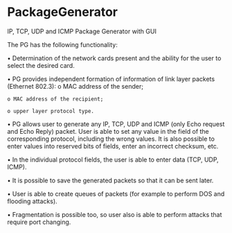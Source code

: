 # PackageGenerator
IP, TCP, UDP and ICMP Package Generator with GUI

The PG has the following functionality:

• Determination of the network cards present and the ability for the user to select the desired card.

• PG provides independent formation of information of link layer packets (Ethernet 802.3):
    o MAC address of the sender;
    
    o MAC address of the recipient;
    
    o upper layer protocol type.
    
• PG allows user to generate any IP, TCP, UDP and ICMP (only Echo request and Echo Reply) packet. User is able to set any value in the field of the corresponding protocol, including the wrong values. It is also possible to enter values into reserved bits of fields, enter an incorrect checksum, etc.

• In the individual protocol fields, the user is able to enter data (TCP, UDP, ICMP).

• It is possible to save the generated packets so that it can be sent later.

• User is able to create queues of packets (for example to perform DOS and flooding attacks).

• Fragmentation is possible too, so user also is able to perform attacks that require port changing.
